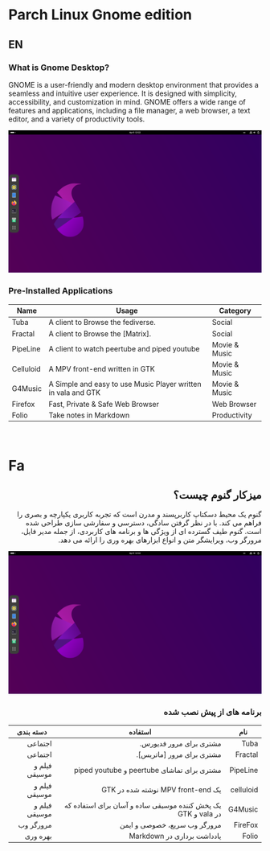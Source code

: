 # Parch Linux Gnome edition


## EN

### What is Gnome Desktop?

GNOME is a user-friendly and modern desktop environment that provides a seamless and intuitive user experience. It is designed with simplicity, accessibility, and customization in mind. GNOME offers a wide range of features and applications, including a file manager, a web browser, a text editor, and a variety of productivity tools.


![screenshot](./image/screenshot.png)

### Pre-Installed Applications

| Name         | Usage     | Category |
|--------------|-----------|------------|
| Tuba         | A client to Browse the fediverse.      | Social        |
| Fractal      | A client to Browse the [Matrix].  | Social       |
| PipeLine | A client to watch peertube and piped youtube | Movie & Music |
| Celluloid | A MPV front-end written in GTK | Movie & Music |
| G4Music | A Simple and easy to use Music Player written in vala and GTK | Movie & Music | 
| Firefox | Fast, Private & Safe Web Browser | Web Browser |
| Folio | Take notes in Markdown | Productivity |



‌
# Fa

<div dir="rtl">

## میزکار گنوم چیست؟

گنوم یک محیط دسکتاپ کاربرپسند و مدرن است که تجربه کاربری یکپارچه و بصری را فراهم می کند. با در نظر گرفتن سادگی، دسترسی و سفارشی سازی طراحی شده است. گنوم طیف گسترده ای از ویژگی ها و برنامه های کاربردی، از جمله مدیر فایل، مرورگر وب، ویرایشگر متن و انواع ابزارهای بهره وری را ارائه می دهد.

![نماگرفت](./image/screenshot.png)

### برنامه های از پیش نصب شده

| نام | استفاده | دسته بندی |
|--------------|----------|------------|
| Tuba | مشتری برای مرور فدیورس. | اجتماعی |
| Fractal | مشتری برای مرور [ماتریس]. | اجتماعی |
| PipeLine | مشتری برای تماشای peertube و piped youtube | فیلم و موسیقی |
| celluloid | یک MPV front-end نوشته شده در GTK | فیلم و موسیقی |
| G4Music | یک پخش کننده موسیقی ساده و آسان برای استفاده که در vala و GTK | فیلم و موسیقی |
| FireFox | مرورگر وب سریع، خصوصی و ایمن | مرورگر وب |
| Folio | یادداشت برداری در Markdown | بهره وری |